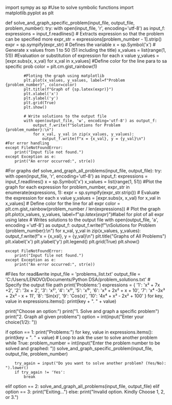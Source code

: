 import sympy as sp #Use to solve symbolic functions 
import matplotlib.pyplot as plt

def solve_and_graph_specific_problem(input_file, output_file, problem_number):
    try:
        with open(input_file, 'r', encoding='utf-8') as input_f: 
            expressions = input_f.readlines()
            # Extracts expression so that the problem can be specified more
            expr_str = expressions[problem_number - 1].strip()
            expr = sp.sympify(expr_str)
            # Defines the variable
            x = sp.Symbol('x')
            # Generate x values from 1 to 50 (51 including the title)
            x_values = list(range(1, 51))
            #Evaluation or substitution of expression for each x value
            y_values = [expr.subs(x, x_val) for x_val in x_values]
            #Define color for the line para to sa specific prob
            color = plt.cm.gist_rainbow(1)

            #Ploting the graph using matplotlib
            plt.plot(x_values, y_values, label=f"Problem {problem_number}", color=color)
            plt.title(f"Graph of {sp.latex(expr)}") 
            plt.xlabel('x')
            plt.ylabel('y')
            plt.grid(True)
            plt.show()

            # Write solutions to the output file
            with open(output_file, 'w', encoding='utf-8') as output_f:
                output_f.write(f"Solutions for Problem {problem_number}:\n")
                for x_val, y_val in zip(x_values, y_values):
                    output_f.write(f"x = {x_val}, y = {y_val}\n")
    #For error handling 
    except FileNotFoundError:
        print("Input file not found.")
    except Exception as e:
        print("An error occurred:", str(e))
#For graphs
def solve_and_graph_all_problems(input_file, output_file):
    try:
        with open(input_file, 'r', encoding='utf-8') as input_f:
            expressions = input_f.readlines()
            x = sp.Symbol('x')
            x_values = list(range(1, 51))
            #Plot the graph for each expression
            for problem_number, expr_str in enumerate(expressions, 1):
                expr = sp.sympify(expr_str.strip())
                # Evaluate the expression for each x value
                y_values = [expr.subs(x, x_val) for x_val in x_values]
                # Define color for the line for all expr
                color = plt.cm.gist_rainbow(problem_number / len(expressions))
                # Plot the graph
                plt.plot(x_values, y_values, label=f"${sp.latex(expr)}$")#label for plot of all expr using latex
                # Writes solutions to the output file
                with open(output_file, 'a', encoding ='utf-8') as output_f:
                    output_f.write(f"\nSolutions for Problem {problem_number}:\n")
                    for x_val, y_val in zip(x_values, y_values):
                        output_f.write(f"x = {x_val}, y = {y_val}\n")
            plt.title("Graphs of All Problems")
            plt.xlabel('x')
            plt.ylabel('y')
            plt.legend()
            plt.grid(True)
            plt.show()
            
    except FileNotFoundError:
        print("Input file not found.")
    except Exception as e:
        print("An error occurred:", str(e))
#Files for read&write
input_file = 'problems_list.txt'
output_file = 'C:/Users/LENOVO/Documents/Python DSA/problem_solutions.txt'  # Specify the output file path
print('Problems:')
expressions = {
    '1': 'x² + 7x +2',
    '2': '3x + 2',
    '3': 'x²',
    '4': 'x³',
    '5': 'x⁵',
    '6': 'x³ + 2x² + x + 10',
    '7': 'x⁴ -3x³ + 2x² - x + 11',
    '8': 'Sin(x)',
    '9': 'Cos(x)',
    '10': '4x⁴ + x³ - 2x² + 100'
}
for key, value in expressions.items():
    print(key + ". " + value)

print("Choose an option:")
print("1. Solve and graph a specific problem")
print("2. Graph all given problems")
option = int(input("Enter your choice(1/2): "))

if option == 1:
    print("Problems:")
    for key, value in expressions.items():
        print(key + ". " + value)
    # Loop to ask the user to solve another problem  
    while True:
        problem_number = int(input("Enter the problem number to be solved and graphed: "))
        solve_and_graph_specific_problem(input_file, output_file, problem_number)

        try_again = input("Do you want to solve another problem? (Yes/No): ").lower()
        if try_again != 'Yes':
            break
elif option == 2:
    solve_and_graph_all_problems(input_file, output_file)
elif option == 3:
    print("Exiting...")
else:
    print("Invalid option. Kindly Choose 1, 2, or 3.")
